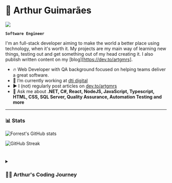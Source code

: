 # 🏃 Arthur Guimarães

[![](https://img.shields.io/badge/-Arthur%20Guimarães-blue?logo=linkedin&style=flat-square)](https://www.linkedin.com/in/artgmrs/)

**`Software Engineer`** 

I'm an full-stack developer aiming to make the world a better place using technology, when it's worth it. My projects are my main way of learning new things, testing out and get something out of my head creating it. I also publish written content on my [blog][https://dev.to/artgmrs].

- 🔥 Web Developer with QA background focused on helping teams deliver a great software. 
- 🔭 I’m currently working at [dti digital](https://www.dtidigital.com.br/)
- ▶️ I (not) regularly post articles on [dev.to/artgmrs](https://dev.to/artgmrs)
- 💬 Ask me about **.NET, C#, React, NodeJS, JavaScript, Typescript, HTML, CSS, SQL Server, Quality Assurance, Automation Testing and more**



---

### 📊 Stats

![Forrest's GitHub stats](https://github-readme-stats.vercel.app/api?username=artgmrs&show_icons=true&theme=dark)

![GitHub Streak](https://streak-stats.demolab.com?user=ForrestKnight&theme=dark&border_radius=4.5) 

#

<details>
 <summary><h3>👨‍💻 Arthur's Coding Journey</h3></summary>
   I'm a Developer with a lot of interest in Front and Back-end. My main things are .NET, React, Operations, Scrum and Software Quality (CTFL Certified).  Experience with .NET: Core 2.1, 3.1 and .NET 5.  
   I've worked with: automation programs in Jira, collecting information and transforming it into spreadsheets using its private API; Highly scalable end-to-end software automation projects; Twitter bots; Excel Addin; Backend for frontend; Micro-Frontend Applications; CI - Creating YAML pipelines in Azure Pipelines for .NET and Java; Javascript and Typescript; Queries and creation of DDLs for SQL Server (Azure SQL).    
	Contact: 
